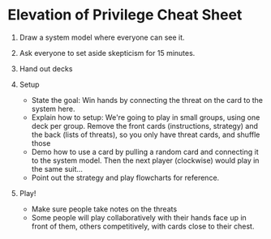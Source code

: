 # Elevation of Privilege Cheat Sheet
1. Draw a system model where everyone can see it.
2. Ask everyone to set aside skepticism for 15 minutes.
3. Hand out decks
4. Setup

    * State the goal: Win hands by connecting the threat on the card to the system here.  
    * Explain how to setup: We're going to play in small groups, using one deck per group.  Remove the front cards (instructions, strategy) and the back (lists of threats), so you only have threat cards, and shuffle those
    * Demo how to use a card by pulling a random card and connecting it to the system model.  Then the next player (clockwise) would play in the same suit...
    * Point out the strategy and play flowcharts for reference.
5. Play!
    * Make sure people take notes on the threats
    * Some people will play collaboratively with their hands face up in front of them, others competitively, with cards close to their chest.
